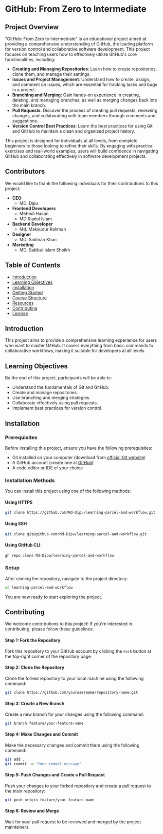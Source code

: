 # GitHub: From Zero to Intermediate

## Project Overview

"GitHub: From Zero to Intermediate" is an educational project aimed at providing a comprehensive understanding of GitHub, the leading platform for version control and collaborative software development. This project focuses on teaching users how to effectively utilize GitHub's core functionalities, including:

- **Creating and Managing Repositories**: Learn how to create repositories, clone them, and manage their settings.
- **Issues and Project Management**: Understand how to create, assign, and comment on issues, which are essential for tracking tasks and bugs in a project.
- **Branching and Merging**: Gain hands-on experience in creating, deleting, and managing branches, as well as merging changes back into the main branch.
- **Pull Requests**: Discover the process of creating pull requests, reviewing changes, and collaborating with team members through comments and suggestions.
- **Version Control Best Practices**: Learn the best practices for using Git and GitHub to maintain a clean and organized project history.

This project is designed for individuals at all levels, from complete beginners to those looking to refine their skills. By engaging with practical exercises and real-world examples, users will build confidence in navigating GitHub and collaborating effectively in software development projects.

## Contributors

We would like to thank the following individuals for their contributions to this project:

- **CEO**
    - MD. Dipu
- **Frontend Developers**
  - Mehedi Hasan
  - MD Riadul Islam
- **Backend Developer**
  - Md. Maksudur Rahman
- **Designer**
  - MD. Sadman Khan
- **Marketing**
  - MD. Sakibul Islam Sheikh

## Table of Contents

- [Introduction](#introduction)
- [Learning Objectives](#learning-objectives)
- [Installation](#installation)
- [Getting Started](#getting-started)
- [Course Structure](#course-structure)
- [Resources](#resources)
- [Contributing](#contributing)
- [License](#license)

## Introduction

This project aims to provide a comprehensive learning experience for users who want to master GitHub. It covers everything from basic commands to collaborative workflows, making it suitable for developers at all levels.

## Learning Objectives

By the end of this project, participants will be able to:

- Understand the fundamentals of Git and GitHub.
- Create and manage repositories.
- Use branching and merging strategies.
- Collaborate effectively using pull requests.
- Implement best practices for version control.

## Installation

### Prerequisites

Before installing this project, ensure you have the following prerequisites:

- Git installed on your computer (download from [official Git website](https://git-scm.com/downloads))
- A GitHub account (create one at [GitHub](https://github.com))
- A code editor or IDE of your choice

### Installation Methods

You can install this project using one of the following methods:

#### Using HTTPS

```bash
git clone https://github.com/Md-Dipu/learning-parcel-and-workflow.git
```
#### Using SSH

```bash
git clone git@github.com:Md-Dipu/learning-parcel-and-workflow.git
```
#### Using GitHub CLI

```bash
gh repo clone Md-Dipu/learning-parcel-and-workflow
```

### Setup
After cloning the repository, navigate to the project directory:

```bash
cd learning-parcel-and-workflow
```
You are now ready to start exploring the project.


## Contributing

We welcome contributions to this project! If you're interested in contributing, please follow these guidelines:

 #### Step 1: Fork the Repository
 Fork this repository to your GitHub account by clicking the `Fork` button at the top-right corner of the repository page.

 #### Step 2: Clone the Repository

Clone the forked repository to your local machine using the following command:

```bash
git clone https://github.com/yourusername/repository-name.git
```
#### Step 3: Create a New Branch
Create a new branch for your changes using the following command:

```bash
git branch feature/your-feature-name
```
#### Step 4: Make Changes and Commit
Make the necessary changes and commit them using the following command:

```bash
git add .
git commit -m "Your commit message"
```

#### Step 5: Push Changes and Create a Pull Request
Push your changes to your forked repository and create a pull request to the main repository:

```bash
git push origin feature/your-feature-name
```
#### Step 6: Review and Merge
Wait for your pull request to be reviewed and merged by the project maintainers.